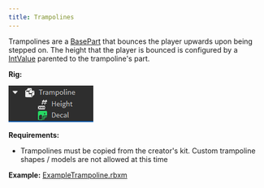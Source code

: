 ```yaml
---
title: Trampolines
---
```


Trampolines are a [BasePart](https://create.roblox.com/docs/reference/engine/classes/BasePart) that bounces the player upwards upon being stepped on. The height that the player is bounced is configured by a [IntValue](https://create.roblox.com/docs/reference/engine/classes/IntValue) parented to the trampoline's part.

**Rig:**

![](../Assets/images/ObstacleRigs/Trampoline_Rig.PNG)

**Requirements:**

- Trampolines must be copied from the creator's kit. Custom trampoline shapes / models are not allowed at this time

**Example:** [ExampleTrampoline.rbxm](../Assets/ObstacleExamples/ExampleTrampoline.rbxm)
